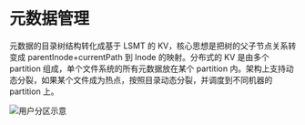 # 元数据管理

元数据的目录树结构转化成基于 LSMT 的 KV，核心思想是把树的父子节点关系转变成 parentInode+currentPath 到 Inode 的映射。分布式的 KV 是由多个 partition 组成，单个文件系统的所有元数据放在某个 partition 内。架构上支持动态分裂，如果某个文件成为热点，按照目录动态分裂，并调度到不同机器的 partition 上。

![用户分区示意](https://assets.ng-tech.icu/item/20230502140552.png)
